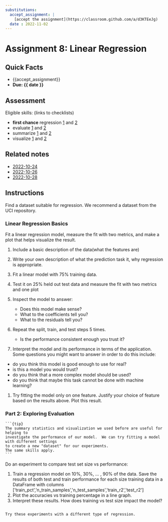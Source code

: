 ```yaml
---
substitutions:
  accept_assignment: |
    [accept the assignment](https://classroom.github.com/a/d3KTEeJg)
  date : 2022-11-02
---
```


# Assignment 8: Linear Regression

## Quick Facts
- {{accept_assignment}}
- __Due: {{ date }}__


## Assessment

Eligible skills: (links to checklists)


- **first chance** regression [1](https://rhodyprog4ds.github.io/BrownFall22/syllabus/achievements.html#regression-level1) and [2](https://rhodyprog4ds.github.io/BrownFall22/syllabus/achievements.html#regression-level2)
- evaluate [1](https://rhodyprog4ds.github.io/BrownFall22/syllabus/achievements.html#evaluate-level1) and [2](https://rhodyprog4ds.github.io/BrownFall22/syllabus/achievements.html#evaluate-level2)
- summarize [1](https://rhodyprog4ds.github.io/BrownFall22/syllabus/achievements.html#summarize-level1) and [2](https://rhodyprog4ds.github.io/BrownFall22/syllabus/achievements.html#summarize-level2)
- visualize [1](https://rhodyprog4ds.github.io/BrownFall22/syllabus/achievements.html#visualize-level1) and [2](https://rhodyprog4ds.github.io/BrownFall22/syllabus/achievements.html#visualize-level2)



## Related notes

- [2022-10-24](../notes/2022-10-24)
- [2022-10-26](../notes/2022-10-26)
- [2022-10-28](../notes/2022-10-28)



## Instructions

Find a dataset suitable for regression. We recommend a dataset from the UCI repository.

### Linear Regression Basics

Fit a linear regression model, measure the fit with two metrics, and make a plot that helps visualize the result.

1. Include a basic description of the data(what the features are)
1. Write  your own description of what the prediction task it, why regression is appropriate.
1. Fit a linear model with 75% training data.
1. Test it on 25% held out test data and measure the fit with two metrics and one plot
1. Inspect the model to answer:

    - Does this model make sense?
    - What to the coefficients tell you?
    - What to the residuals tell you?
1. Repeat the split, train, and test steps 5 times.

    - Is the performance consistent enough you trust it?
1. Interpret the model and its performance in terms of the application. Some questions you might want to answer in order to do this include:

  - do you think this model is good enough to use for real?
  - is this a model you would trust?
  - do you think that a more complex model should be used?
  - do you think that maybe this task cannot be done with machine learning?
1. Try fitting the model only on one feature. Justify your choice of feature based on the results above.  Plot this result.



### Part 2: Exploring Evaluation

````{margin}
```{tip}
The summary statistics and visualization we used before are useful for helping to
investigate the performance of our model.  We can try fitting a model  with different settings
to create a new "dataset" for our experiments.
The same skills apply.
```
````


Do an experiment to compare test set size vs performance:
1. Train a regression model on 10%, 30%, ... , 90% of the data. Save the results of both test and train performance for each size training data in a DataFrame with columns ['train_pct','n_train_samples','n_test_samples','train_r2','test_r2']
1. Plot the accuracies vs training percentage in a line graph.  
1. Interpret these results.  How does training vs test size impact the model?



```{admonition} Thinking Ahead

Try these experiments with a different type of regression.

```
